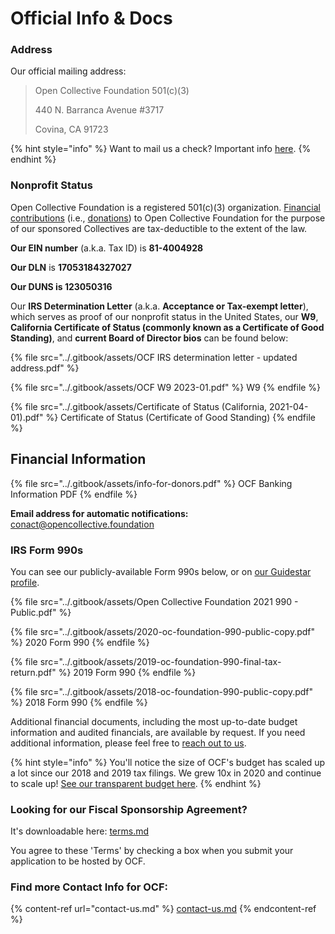 # Official Info & Docs

### Address

Our official mailing address:

> Open Collective Foundation 501(c)(3)
>
> 440 N. Barranca Avenue #3717
>
> Covina, CA 91723

{% hint style="info" %}
Want to mail us a check? Important info [here](https://docs.opencollective.foundation/how-it-works/financial-contributions/checks).
{% endhint %}

### Nonprofit Status

Open Collective Foundation is a registered 501(c)(3) organization. [Financial contributions](https://docs.opencollective.foundation/how-it-works/financial-contributions) (i.e., [donations](https://docs.opencollective.foundation/about/these-docs)) to Open Collective Foundation for the purpose of our sponsored Collectives are tax-deductible to the extent of the law.

**Our EIN number** (a.k.a. Tax ID) is **81-4004928**

**Our DLN** is **17053184327027**

**Our DUNS is 123050316**

Our **IRS Determination Letter** (a.k.a. **Acceptance or Tax-exempt letter**), which serves as proof of our nonprofit status in the United States, our **W9**, **California Certificate of Status (commonly known as a Certificate of Good Standing)**, and **current Board of Director bios** can be found below:

{% file src="../.gitbook/assets/OCF IRS determination letter - updated address.pdf" %}

{% file src="../.gitbook/assets/OCF W9 2023-01.pdf" %}
W9
{% endfile %}

{% file src="../.gitbook/assets/Certificate of Status (California, 2021-04-01).pdf" %}
Certificate of Status (Certificate of Good Standing)
{% endfile %}



## ​Financial Information

{% file src="../.gitbook/assets/info-for-donors.pdf" %}
OCF Banking Information PDF
{% endfile %}

**Email address for automatic notifications:** conact@opencollective.foundation

### IRS Form 990s

You can see our publicly-available Form 990s below, or on [our Guidestar profile](https://www.guidestar.org/profile/81-4004928).

{% file src="../.gitbook/assets/Open Collective Foundation 2021 990 - Public.pdf" %}

{% file src="../.gitbook/assets/2020-oc-foundation-990-public-copy.pdf" %}
2020 Form 990
{% endfile %}

{% file src="../.gitbook/assets/2019-oc-foundation-990-final-tax-return.pdf" %}
2019 Form 990
{% endfile %}

{% file src="../.gitbook/assets/2018-oc-foundation-990-public-copy.pdf" %}
2018 Form 990
{% endfile %}

Additional financial documents, including the most up-to-date budget information and audited financials, are available by request. If you need additional information, please feel free to [reach out to us](mailto:contact@opencollective.com).

{% hint style="info" %}
You'll notice the size of OCF's budget has scaled up a lot since our 2018 and 2019 tax filings. We grew 10x in 2020 and continue to scale up! [See our transparent budget here](https://opencollective.com/foundation#category-BUDGET).
{% endhint %}

### Looking for our Fiscal Sponsorship Agreement?

It's downloadable here: [terms.md](../getting-started/terms.md "mention")

You agree to these 'Terms' by checking a box when you submit your application to be hosted by OCF.

### Find more Contact Info for OCF:

{% content-ref url="contact-us.md" %}
[contact-us.md](contact-us.md)
{% endcontent-ref %}
